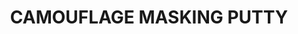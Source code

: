 ---
layout: product
title: "CAMOUFLAGE MASKING PUTTY"
price: "1800" 
desc: "Masa za maskiranje"
img_path: "/assets/img/AMIG8012.jpg"
brand: "AMMO"
available: false
special_offer: true
new: false
soon: false
cat: "0070000"
subcat: "070100"
subsubcat: "0070105"
sifra: "AMIG8012"
---